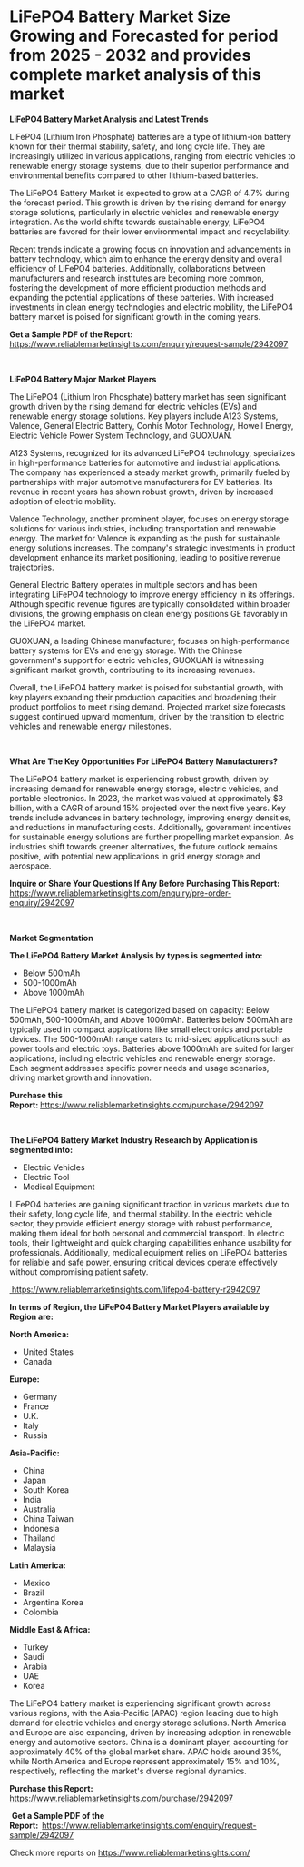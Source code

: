 <p><h1>LiFePO4 Battery Market Size Growing and Forecasted for period from 2025 - 2032 and provides complete market analysis of this market</h1></p><p><strong>LiFePO4 Battery Market Analysis and Latest Trends</strong></p>
<p><p>LiFePO4 (Lithium Iron Phosphate) batteries are a type of lithium-ion battery known for their thermal stability, safety, and long cycle life. They are increasingly utilized in various applications, ranging from electric vehicles to renewable energy storage systems, due to their superior performance and environmental benefits compared to other lithium-based batteries.</p><p>The LiFePO4 Battery Market is expected to grow at a CAGR of 4.7% during the forecast period. This growth is driven by the rising demand for energy storage solutions, particularly in electric vehicles and renewable energy integration. As the world shifts towards sustainable energy, LiFePO4 batteries are favored for their lower environmental impact and recyclability.</p><p>Recent trends indicate a growing focus on innovation and advancements in battery technology, which aim to enhance the energy density and overall efficiency of LiFePO4 batteries. Additionally, collaborations between manufacturers and research institutes are becoming more common, fostering the development of more efficient production methods and expanding the potential applications of these batteries. With increased investments in clean energy technologies and electric mobility, the LiFePO4 battery market is poised for significant growth in the coming years.</p></p>
<p><strong>Get a Sample PDF of the Report:&nbsp;</strong> <a href="https://www.reliablemarketinsights.com/enquiry/request-sample/2942097?utm_campaign=3167&utm_medium=2&utm_source=Github&utm_content=ia&utm_term=15032025&utm_id=lifepo4-battery">https://www.reliablemarketinsights.com/enquiry/request-sample/2942097</a></p>
<p>&nbsp;</p>
<p><strong>LiFePO4 Battery Major Market Players</strong></p>
<p><p>The LiFePO4 (Lithium Iron Phosphate) battery market has seen significant growth driven by the rising demand for electric vehicles (EVs) and renewable energy storage solutions. Key players include A123 Systems, Valence, General Electric Battery, Conhis Motor Technology, Howell Energy, Electric Vehicle Power System Technology, and GUOXUAN.</p><p>A123 Systems, recognized for its advanced LiFePO4 technology, specializes in high-performance batteries for automotive and industrial applications. The company has experienced a steady market growth, primarily fueled by partnerships with major automotive manufacturers for EV batteries. Its revenue in recent years has shown robust growth, driven by increased adoption of electric mobility.</p><p>Valence Technology, another prominent player, focuses on energy storage solutions for various industries, including transportation and renewable energy. The market for Valence is expanding as the push for sustainable energy solutions increases. The company's strategic investments in product development enhance its market positioning, leading to positive revenue trajectories.</p><p>General Electric Battery operates in multiple sectors and has been integrating LiFePO4 technology to improve energy efficiency in its offerings. Although specific revenue figures are typically consolidated within broader divisions, the growing emphasis on clean energy positions GE favorably in the LiFePO4 market.</p><p>GUOXUAN, a leading Chinese manufacturer, focuses on high-performance battery systems for EVs and energy storage. With the Chinese government's support for electric vehicles, GUOXUAN is witnessing significant market growth, contributing to its increasing revenues.</p><p>Overall, the LiFePO4 battery market is poised for substantial growth, with key players expanding their production capacities and broadening their product portfolios to meet rising demand. Projected market size forecasts suggest continued upward momentum, driven by the transition to electric vehicles and renewable energy milestones.</p></p>
<p>&nbsp;</p>
<p><strong>What Are The Key Opportunities For LiFePO4 Battery Manufacturers?</strong></p>
<p><p>The LiFePO4 battery market is experiencing robust growth, driven by increasing demand for renewable energy storage, electric vehicles, and portable electronics. In 2023, the market was valued at approximately $3 billion, with a CAGR of around 15% projected over the next five years. Key trends include advances in battery technology, improving energy densities, and reductions in manufacturing costs. Additionally, government incentives for sustainable energy solutions are further propelling market expansion. As industries shift towards greener alternatives, the future outlook remains positive, with potential new applications in grid energy storage and aerospace.</p></p>
<p><strong>Inquire or Share Your Questions If Any Before Purchasing This Report:</strong> <a href="https://www.reliablemarketinsights.com/enquiry/pre-order-enquiry/2942097?utm_campaign=3167&utm_medium=2&utm_source=Github&utm_content=ia&utm_term=15032025&utm_id=lifepo4-battery">https://www.reliablemarketinsights.com/enquiry/pre-order-enquiry/2942097</a></p>
<p>&nbsp;</p>
<p><strong>Market Segmentation</strong></p>
<p><strong>The LiFePO4 Battery Market Analysis by types is segmented into:</strong></p>
<p><ul><li>Below 500mAh</li><li>500-1000mAh</li><li>Above 1000mAh</li></ul></p>
<p><p>The LiFePO4 battery market is categorized based on capacity: Below 500mAh, 500-1000mAh, and Above 1000mAh. Batteries below 500mAh are typically used in compact applications like small electronics and portable devices. The 500-1000mAh range caters to mid-sized applications such as power tools and electric toys. Batteries above 1000mAh are suited for larger applications, including electric vehicles and renewable energy storage. Each segment addresses specific power needs and usage scenarios, driving market growth and innovation.</p></p>
<p><strong>Purchase this Report:&nbsp;</strong><a href="https://www.reliablemarketinsights.com/purchase/2942097?utm_campaign=3167&utm_medium=2&utm_source=Github&utm_content=ia&utm_term=15032025&utm_id=lifepo4-battery">https://www.reliablemarketinsights.com/purchase/2942097</a></p>
<p>&nbsp;</p>
<p><strong>The LiFePO4 Battery Market Industry Research by Application is segmented into:</strong></p>
<p><ul><li>Electric Vehicles</li><li>Electric Tool</li><li>Medical Equipment</li></ul></p>
<p><p>LiFePO4 batteries are gaining significant traction in various markets due to their safety, long cycle life, and thermal stability. In the electric vehicle sector, they provide efficient energy storage with robust performance, making them ideal for both personal and commercial transport. In electric tools, their lightweight and quick charging capabilities enhance usability for professionals. Additionally, medical equipment relies on LiFePO4 batteries for reliable and safe power, ensuring critical devices operate effectively without compromising patient safety.</p></p>
<p><a href="https://www.reliablemarketinsights.com/lifepo4-battery-r2942097?utm_campaign=3167&utm_medium=2&utm_source=Github&utm_content=ia&utm_term=15032025&utm_id=lifepo4-battery">&nbsp;https://www.reliablemarketinsights.com/lifepo4-battery-r2942097</a></p>
<p><strong>In terms of Region, the LiFePO4 Battery Market Players available by Region are:</strong></p>
<p>
    <p> <strong> North America: </strong>
        <ul>
            <li>United States</li>
            <li>Canada</li>
        </ul>
        </p> 
    <p> <strong> Europe: </strong>
        <ul>
            <li>Germany</li>
            <li>France</li>
            <li>U.K.</li>
            <li>Italy</li>
            <li>Russia</li>
        </ul>
        </p> 
    <p> <strong> Asia-Pacific: </strong>
        <ul>
            <li>China</li>
            <li>Japan</li>
            <li>South Korea</li>
            <li>India</li>
            <li>Australia</li>
            <li>China Taiwan</li>
            <li>Indonesia</li>
            <li>Thailand</li>
            <li>Malaysia</li>
        </ul>
        </p> 
    <p> <strong> Latin America: </strong>
        <ul>
            <li>Mexico</li>
            <li>Brazil</li>
            <li>Argentina Korea</li>
            <li>Colombia</li>
        </ul>
        </p> 
    <p> <strong> Middle East & Africa: </strong>
        <ul>
            <li>Turkey</li>
            <li>Saudi</li>
            <li>Arabia</li>
            <li>UAE</li>
            <li>Korea</li>
        </ul>
    </p>
    </p>
<p><p>The LiFePO4 battery market is experiencing significant growth across various regions, with the Asia-Pacific (APAC) region leading due to high demand for electric vehicles and energy storage solutions. North America and Europe are also expanding, driven by increasing adoption in renewable energy and automotive sectors. China is a dominant player, accounting for approximately 40% of the global market share. APAC holds around 35%, while North America and Europe represent approximately 15% and 10%, respectively, reflecting the market's diverse regional dynamics.</p></p>
<p><strong>Purchase this Report: </strong><a href="https://www.reliablemarketinsights.com/purchase/2942097?utm_campaign=3167&utm_medium=2&utm_source=Github&utm_content=ia&utm_term=15032025&utm_id=lifepo4-battery">https://www.reliablemarketinsights.com/purchase/2942097</a></p>
<p>&nbsp;<strong>Get a Sample PDF of the Report:&nbsp;&nbsp;</strong><a href="https://www.reliablemarketinsights.com/enquiry/request-sample/2942097?utm_campaign=3167&utm_medium=2&utm_source=Github&utm_content=ia&utm_term=15032025&utm_id=lifepo4-battery">https://www.reliablemarketinsights.com/enquiry/request-sample/2942097</a></p>
<p><strong></strong></p>
<p>Check more reports on <a href="https://www.reliablemarketinsights.com/?utm_campaign=3167&utm_medium=2&utm_source=Github&utm_content=ia&utm_term=15032025&utm_id=lifepo4-battery">https://www.reliablemarketinsights.com/</a></p>